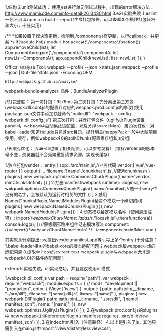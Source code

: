 <!-- vue-cli结构和测试 -->
1.结构
2.unit测试成功：
 使用jest进行单元测试过程中，出现的error解决方法：http://www.mamicode.com/info-detail-2613430.html
3.e2e实验失败
4.eslint一般不用
4.npm run build --report(生成打包报告，可以查看各个模块打包状况和大小，十分实用)



<!-- 模块热更新（了解实现流程用，实际项目不需要，相关loader实现了） -->
/**
*如果设置了模块热更新，检测到./component/a有更新，执行callback，并更新
*/
if(module.hot){
    module.hot.accept('./component/a',function(){
        app.removeChild(list);
        let ComponentA=require('./component/a').componentA;
        let newList=ComponentA();
        app.appendChild(newList);
        list=newList;
    });
}

<!-- 实战优化，以vue项目中的first-project(高仿饿了么)项目为实例进行操作 -->
Offical analyse Tool:
    webpack --profile --json >stats.json
    webpack --profile --json | Out-file 'stats.json' -Encoding OEM

    http://webpack.github.io/analyse/

webpack-bundle-analyzer:
    插件：BundleAnalyzerPlugin

//打包速度：
    第一次打包：9578ms
    第二次打包：先分离出第三方包(webpack.dll.conf.js的配置和对应的webpack.prod.conf.js的修改)(使用package.json文件中添加快捷命令"build:dll": "webpack --config    webpack.dll.config.js")
    第三次打包：并行打包文件（uglifyJsPlugin设置parallel，webpack4自动集成该配置，以及关掉sourceMap）
    第四次打包：对babel-loader知道include只包含src目录，提升明显(happyPack一般中大型项目使用，缓存，例如webpack4.0的splitChunks配置缓存组和js分组)

//长缓存优化：（vue-cli也做了相关配置，可以参考观看）（维持verder.js的版本号不变，浏览器就不会频繁重复请求资源，实现长缓存）

1.独立打包vender：
entry:{
    app:'./src/main.js',//业务代码
    vendor:['vue','vue-router']
}
output:{
    ...
    filename:'[name].[chunkhash].js',//使用chunkhash
}
plugins:[
    new webpack.optimize.CommonsChunkPlugin({
        name:'vendor',
        minChunks:Infinity
    })
]
2.抽出manifest(webpack runtime):
plugins:[
       new webpack.optimize.CommonsChunkPlugin({
        name:'manifest',//选一个entry中没有的名字，会被默认为运行时相关的文件
    })
]
3.使用NamedChunksPlugin,NamedModulesPlugin(给每个模块一个确切的id):
plugins:[
    new webpack.NamedChunksPlugin({}),
    new webpack.NamedModulesPlugin({})
]
4.动态模块给定模块名称（使用魔法注释）:
import(/*webpackChunkName:'ladash'*/'lodash.js').then(function(a){
    console.log(a);
})
//蒙娜丽莎路由组件动态模块写法 component:()=>import(/*webpackChunkName:'main' */'../components/main/Main.vue')


<!-- 多页面应用配置(morepage-project)-->
其实就是分别提出css,提出vender,manifest,app等js,写上多个entry
(十分注意：
1.babel-loader相关的babel-core的版本适配问题
2.webpack和webpack-cli的适配问题
3.提取单个css的extract-text-webpack-plugin与webpack(尤其是webpack4.0)的插件适配问题
)



<!-- dll和external -->
externals实验失败，dll实现成功，并且建议使用dll模式

1.webpack.dll.conf.js
    var path = require("path");
    var webpack = require("webpack");
    module.exports = {
        // mode: "development || "production",
        entry: {
            iView: ['iview']
        },
        output: {
            path: path.join(__dirname, "../src/dll"),
            filename: "[name].dll.js",
            library: "[name]"
        },
        plugins: [
            new webpack.DllPlugin({
                path: path.join(__dirname, "../src/dll", "[name]-manifest.json"),
                name: "[name]",
            }),
            new webpack.optimize.UglifyJsPlugin({})
        ]
    };
2.在webpack.prod.conf.js的plugins中 new webpack.DllReferencePlugin({
      manifest: require('../src/dll/iView-manifest.json')
    }),
3.在index.html引入<script src="./src/dll/iView.dll.js"></script>（注意路径）
4.以上是引入了js，其他只需引入在main.js中import 'iview/dist/styles/iview.css';
